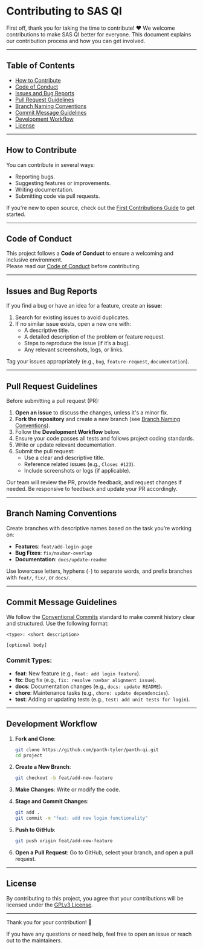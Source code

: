# Contributing to SAS QI  

First off, thank you for taking the time to contribute! ❤️ We welcome contributions to make SAS QI better for everyone. This document explains our contribution process and how you can get involved.

---

## Table of Contents  
- [How to Contribute](#how-to-contribute)  
- [Code of Conduct](#code-of-conduct)  
- [Issues and Bug Reports](#issues-and-bug-reports)  
- [Pull Request Guidelines](#pull-request-guidelines)  
- [Branch Naming Conventions](#branch-naming-conventions)  
- [Commit Message Guidelines](#commit-message-guidelines)  
- [Development Workflow](#development-workflow)  
- [License](#license)

---

## How to Contribute  

You can contribute in several ways:  
- Reporting bugs.  
- Suggesting features or improvements.  
- Writing documentation.  
- Submitting code via pull requests.  

If you're new to open source, check out the [First Contributions Guide](https://firstcontributions.github.io/) to get started.

---

## Code of Conduct  
This project follows a **Code of Conduct** to ensure a welcoming and inclusive environment.  
Please read our [Code of Conduct](CODE_OF_CONDUCT.md) before contributing.

---

## Issues and Bug Reports  

If you find a bug or have an idea for a feature, create an **issue**:  
1. Search for existing issues to avoid duplicates.  
2. If no similar issue exists, open a new one with:
   - A descriptive title.
   - A detailed description of the problem or feature request.
   - Steps to reproduce the issue (if it’s a bug).
   - Any relevant screenshots, logs, or links.

Tag your issues appropriately (e.g., `bug`, `feature-request`, `documentation`).

---

## Pull Request Guidelines  

Before submitting a pull request (PR):  
1. **Open an issue** to discuss the changes, unless it's a minor fix.  
2. **Fork the repository** and create a new branch (see [Branch Naming Conventions](#branch-naming-conventions)).  
3. Follow the **Development Workflow** below.
4. Ensure your code passes all tests and follows project coding standards.
5. Write or update relevant documentation.
6. Submit the pull request:
   - Use a clear and descriptive title.
   - Reference related issues (e.g., `Closes #123`).
   - Include screenshots or logs (if applicable).

Our team will review the PR, provide feedback, and request changes if needed. Be responsive to feedback and update your PR accordingly.

---

## Branch Naming Conventions  
Create branches with descriptive names based on the task you’re working on:  
- **Features**: `feat/add-login-page`  
- **Bug Fixes**: `fix/navbar-overlap`  
- **Documentation**: `docs/update-readme`  

Use lowercase letters, hyphens (`-`) to separate words, and prefix branches with `feat/`, `fix/`, or `docs/`.

---

## Commit Message Guidelines  

We follow the [Conventional Commits](https://www.conventionalcommits.org/) standard to make commit history clear and structured. Use the following format:  

```
<type>: <short description>

[optional body]
```

### Commit Types:  
- **feat**: New feature (e.g., `feat: add login feature`).  
- **fix**: Bug fix (e.g., `fix: resolve navbar alignment issue`).  
- **docs**: Documentation changes (e.g., `docs: update README`).  
- **chore**: Maintenance tasks (e.g., `chore: update dependencies`).  
- **test**: Adding or updating tests (e.g., `test: add unit tests for login`).  

---

## Development Workflow  

1. **Fork and Clone**:  
   ```bash
   git clone https://github.com/panth-tyler/panth-qi.git
   cd project
   ```

2. **Create a New Branch**:  
   ```bash
   git checkout -b feat/add-new-feature
   ```

3. **Make Changes**: Write or modify the code.  

4. **Stage and Commit Changes**:  
   ```bash
   git add .
   git commit -m "feat: add new login functionality"
   ```

5. **Push to GitHub**:  
   ```bash
   git push origin feat/add-new-feature
   ```

6. **Open a Pull Request**: Go to GitHub, select your branch, and open a pull request.

---

## License  

By contributing to this project, you agree that your contributions will be licensed under the [GPLv3 License](https://github.com/panth-tyler/panth-qi?tab=License-1-ov-file).  

---

Thank you for your contribution! 🎉  

If you have any questions or need help, feel free to open an issue or reach out to the maintainers.
